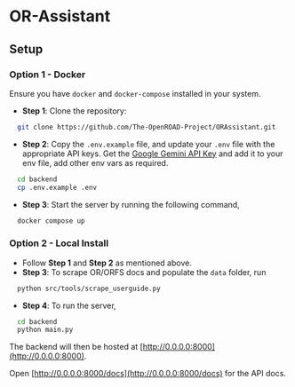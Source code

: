# OR-Assistant

## Setup

### Option 1 - Docker

Ensure you have `docker` and `docker-compose` installed in your system.

- **Step 1**: Clone the repository:
```bash
  git clone https://github.com/The-OpenROAD-Project/ORAssistant.git
``` 
- **Step 2**: Copy the `.env.example` file, and update your `.env` file with the appropriate API keys. Get the [Google Gemini API Key](https://ai.google.dev) and add it to your env file, add other env vars as required.
```bash
  cd backend
  cp .env.example .env
```

- **Step 3**: Start the server by running the following command,
```bash
  docker compose up
```

### Option 2 - Local Install

- Follow **Step 1** and **Step 2** as mentioned above.
- **Step 3**: To scrape OR/ORFS docs and populate the `data` folder, run
```bash
  python src/tools/scrape_userguide.py
```
- **Step 4**: To run the server,
```bash
  cd backend
  python main.py
```

The backend will then be hosted at [http://0.0.0.0:8000](http://0.0.0.0:8000). 

Open [http://0.0.0.0:8000/docs](http://0.0.0.0:8000/docs) for the API docs.